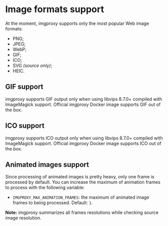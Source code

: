 # Image formats support

At the moment, imgproxy supports only the most popular Web image formats:

* PNG;
* JPEG;
* WebP;
* GIF;
* ICO;
* SVG _(source only)_;
* HEIC.

## GIF support

imgproxy supports GIF output only when using libvips 8.7.0+ compiled with ImageMagick support. Official imgproxy Docker image supports GIF out of the box.

## ICO support

imgproxy supports ICO output only when using libvips 8.7.0+ compiled with ImageMagick support. Official imgproxy Docker image supports ICO out of the box.

## Animated images support

Since processing of animated images is pretty heavy, only one frame is processed by default. You can increase the maximum of animation frames to process with the following variable:

* `IMGPROXY_MAX_ANIMATION_FRAMES`: the maximum of animated image frames to being processed. Default: `1`.

**Note:** imgproxy summarizes all frames resolutions while checking source image resolution.
